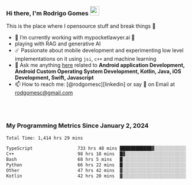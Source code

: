 
### Hi there, I'm Rodrigo Gomes <img src="https://media.giphy.com/media/hvRJCLFzcasrR4ia7z/giphy.gif" width="25px">
This is the place where I opensource stuff and break things 🤣
- 🔭 I’m currently working with mypocketlawyer.ai 💜
- playing with RAG and generative AI
- ☄️ Passionate about mobile development and experimenting low level implementations on it using `jsi`, `c++` and machine learning
- 💬 Ask me anything [here](https://github.com/rodgomesc/rodgomesc/issues) related to <b>Android application Development, Android Custom Operating System Development, Kotlin, Java, iOS Development, Swift, Javascript</b>
- 📫 How to reach me: [@rodgomesc][linkedin] or say 👋 on Email at [rodgomesc@gmail.com](mailto:rodgomesc@gmail.com)


<br/>

<!-- 
<picture>
  <img src="/github-metrics.svg" alt="Metrics">
</picture>
-->

</br>

### My Programming Metrics Since January 2, 2024 


<!--START_SECTION:waka-->

```txt
Total Time: 1,414 hrs 29 mins

TypeScript                 733 hrs 48 mins ████████████▓░░░░░░░░░░░░   50.19 %
C++                        98 hrs 18 mins  █▓░░░░░░░░░░░░░░░░░░░░░░░   06.72 %
Bash                       68 hrs 5 mins   █░░░░░░░░░░░░░░░░░░░░░░░░   04.66 %
Python                     66 hrs 22 mins  █░░░░░░░░░░░░░░░░░░░░░░░░   04.54 %
Other                      47 hrs 42 mins  ▓░░░░░░░░░░░░░░░░░░░░░░░░   03.26 %
Kotlin                     42 hrs 20 mins  ▓░░░░░░░░░░░░░░░░░░░░░░░░   02.90 %
```

<!--END_SECTION:waka-->
